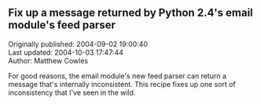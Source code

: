 ## Fix up a message returned by Python 2.4's email module's feed parser  
Originally published: 2004-09-02 19:00:40  
Last updated: 2004-10-03 17:47:44  
Author: Matthew Cowles  
  
For good reasons, the email module's new feed parser can return a message that's internally inconsistent. This recipe fixes up one sort of inconsistency that I've seen in the wild.
